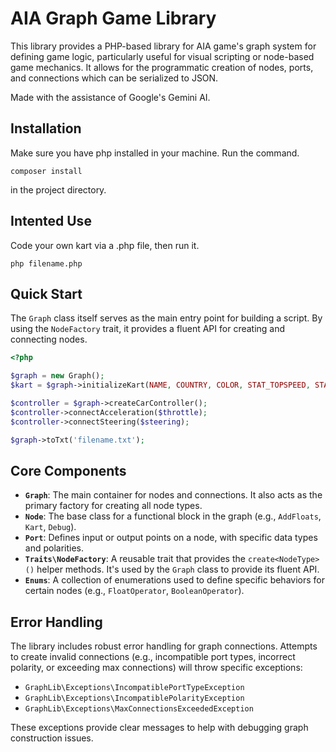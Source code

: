 # AIA Graph Game Library

This library provides a PHP-based library for AIA game's graph system for defining game logic, particularly useful for visual scripting or node-based game mechanics. It allows for the programmatic creation of nodes, ports, and connections which can be serialized to JSON.

Made with the assistance of Google's Gemini AI.

## Installation

Make sure you have php installed in your machine. Run the command.
```
composer install
```
in the project directory.

## Intented Use

Code your own kart via a .php file, then run it.
```
php filename.php
```

## Quick Start

The `Graph` class itself serves as the main entry point for building a script. By using the `NodeFactory` trait, it provides a fluent API for creating and connecting nodes.

```php
<?php

$graph = new Graph();
$kart = $graph->initializeKart(NAME, COUNTRY, COLOR, STAT_TOPSPEED, STAT_ACCELERATION, STAT_HANDLING);

$controller = $graph->createCarController();
$controller->connectAcceleration($throttle);
$controller->connectSteering($steering);

$graph->toTxt('filename.txt');
```
## Core Components

  * **`Graph`**: The main container for nodes and connections. It also acts as the primary factory for creating all node types.
  * **`Node`**: The base class for a functional block in the graph (e.g., `AddFloats`, `Kart`, `Debug`).
  * **`Port`**: Defines input or output points on a node, with specific data types and polarities.
  * **`Traits\NodeFactory`**: A reusable trait that provides the `create<NodeType>()` helper methods. It's used by the `Graph` class to provide its fluent API.
  * **`Enums`**: A collection of enumerations used to define specific behaviors for certain nodes (e.g., `FloatOperator`, `BooleanOperator`).

## Error Handling

The library includes robust error handling for graph connections. Attempts to create invalid connections (e.g., incompatible port types, incorrect polarity, or exceeding max connections) will throw specific exceptions:

  * `GraphLib\Exceptions\IncompatiblePortTypeException`
  * `GraphLib\Exceptions\IncompatiblePolarityException`
  * `GraphLib\Exceptions\MaxConnectionsExceededException`

These exceptions provide clear messages to help with debugging graph construction issues.
